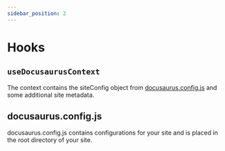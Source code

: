 ```yaml
---
sidebar_position: 2
---
```

# Hooks
## `useDocusaurusContext`
The context contains the siteConfig object from [docusaurus.config.js](https://docusaurus.io/docs/api/docusaurus-config) and some additional site metadata.

## docusaurus.config.js
docusaurus.config.js contains configurations for your site and is placed in the root directory of your site.
